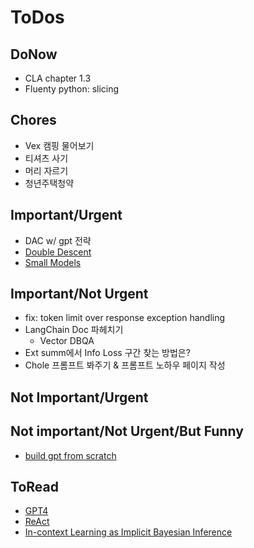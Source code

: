 # ToDos

## DoNow
- CLA chapter 1.3
- Fluenty python: slicing

## Chores
- Vex 캠핑 물어보기
- 티셔츠 사기
- 머리 자르기
- 청년주택청약

## Important/Urgent
- DAC w/ gpt 전략
- [Double Descent](https://arxiv.org/pdf/1912.02292.pdf)
- [Small Models](https://arxiv.org/pdf/1912.02292.pdf)

## Important/Not Urgent
- fix: token limit over response exception handling
- LangChain Doc 파헤치기
    - Vector DBQA  
- Ext summ에서 Info Loss 구간 찾는 방법은?
- Chole 프롬프트 봐주기 & 프롬프트 노하우 페이지 작성 

## Not Important/Urgent

## Not important/Not Urgent/But Funny
- [build gpt from scratch](https://youtu.be/kCc8FmEb1nY)

## ToRead
- [GPT4](https://arxiv.org/pdf/2303.08774.pdf)
- [ReAct](https://arxiv.org/pdf/2210.03629.pdf)
- [In-context Learning as Implicit Bayesian Inference](https://arxiv.org/pdf/2111.02080.pdf) 
